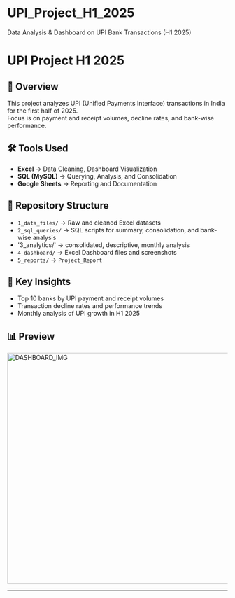 # UPI_Project_H1_2025
Data Analysis &amp; Dashboard on UPI Bank Transactions (H1 2025)

# UPI Project H1 2025

## 📌 Overview
This project analyzes UPI (Unified Payments Interface) transactions in India for the first half of 2025.  
Focus is on payment and receipt volumes, decline rates, and bank-wise performance.

## 🛠 Tools Used
- **Excel** → Data Cleaning, Dashboard Visualization  
- **SQL (MySQL)** → Querying, Analysis, and Consolidation  
- **Google Sheets** → Reporting and Documentation  

## 📂 Repository Structure
- `1_data_files/` → Raw and cleaned Excel datasets  
- `2_sql_queries/` → SQL scripts for summary, consolidation, and bank-wise analysis
- '3_analytics/' → consolidated, descriptive, monthly analysis
- `4_dashboard/` → Excel Dashboard files and screenshots  
- `5_reports/` → `Project_Report` 

## 🚀 Key Insights
- Top 10 banks by UPI payment and receipt volumes  
- Transaction decline rates and performance trends  
- Monthly analysis of UPI growth in H1 2025  

## 📊 Preview

<img width="1015" height="528" alt="DASHBOARD_IMG" src="https://github.com/user-attachments/assets/9ae55d44-e710-4ea8-b62a-c5ff6eb24965" />


---

